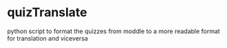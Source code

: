 # quizTranslate
python script to format the quizzes from moddle to a more readable format for translation and viceversa 
